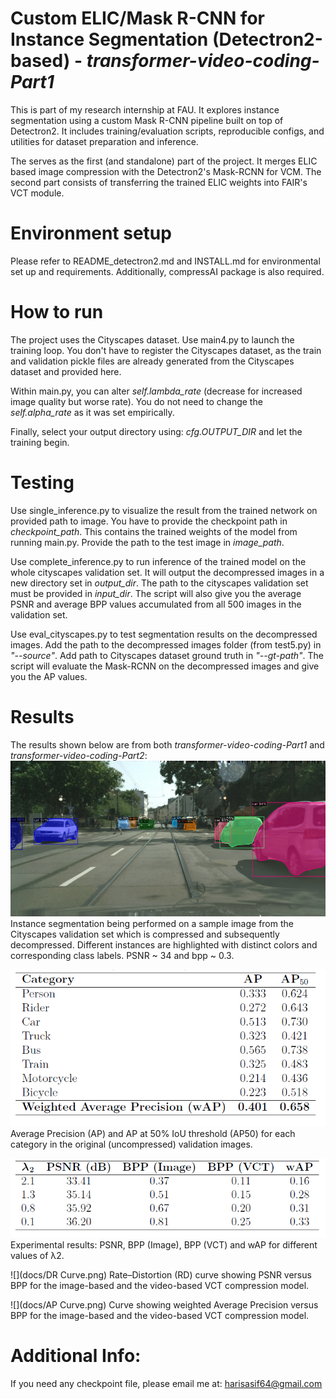 # Custom ELIC/Mask R-CNN for Instance Segmentation (Detectron2-based) - _transformer-video-coding-Part1_

This is part of my research internship at FAU. It explores instance segmentation using a custom Mask R-CNN pipeline built on top of Detectron2. It includes training/evaluation scripts, reproducible configs, and utilities for dataset preparation and inference.

The serves as the first (and standalone) part of the project. It merges ELIC based image compression with the Detectron2's Mask-RCNN for VCM. The second part consists of transferring the trained ELIC weights into FAIR's VCT module.

# Environment setup

Please refer to README_detectron2.md and INSTALL.md for environmental set up and requirements. Additionally,
compressAI package is also required.

# How to run

The project uses the Cityscapes dataset. Use main4.py to launch the training loop. You don't have to register the Cityscapes dataset, as the train and validation pickle files are already generated from the Cityscapes dataset and provided here.

Within main.py, you can alter _self.lambda_rate_ (decrease for increased image quality but worse rate). You do not need to change the _self.alpha_rate_ as it was set empirically.

Finally, select your output directory using: _cfg.OUTPUT_DIR_ and let the training begin.

# Testing

Use single_inference.py to visualize the result from the trained network on provided path to image. You have to provide the checkpoint path in _checkpoint_path_. This contains the trained weights of the model from running main.py. Provide the path to the test image in _image_path_.

Use complete_inference.py to run inference of the trained model on the whole cityscapes validation set. It will output the decompressed images in a new directory set in _output_dir_. The path to the cityscapes validation set must be provided in _input_dir_. The script will also give you the average PSNR and average BPP values accumulated from all 500 images in the validation set.

Use eval_cityscapes.py to test segmentation results on the decompressed images. Add the path to the decompressed images folder (from test5.py) in _"--source"_. Add path to Cityscapes dataset ground truth in _"--gt-path"_. The script will evaluate the Mask-RCNN on the decompressed images and give you the AP values.

# Results
The results shown below are from both _transformer-video-coding-Part1_ and _transformer-video-coding-Part2_:
![](docs/decompressed.png)
Instance segmentation being performed on a sample image
from the Cityscapes validation set which is compressed and subsequently
decompressed. Different instances are highlighted
with distinct colors and corresponding class labels. PSNR ~ 34 and bpp ~ 0.3.

![](docs/AP_uncompressed.png)
Average Precision (AP) and AP at 50% IoU threshold (AP50) for each category
in the original (uncompressed) validation images.

![](docs/AP_decompressed.png)
Experimental results: PSNR, BPP (Image), BPP (VCT) and wAP for different
values of λ2.

![](docs/DR Curve.png)
Rate–Distortion (RD) curve showing PSNR versus BPP for the image-based and the video-based VCT compression model.

![](docs/AP Curve.png)
Curve showing weighted Average Precision versus BPP for the image-based and the video-based VCT compression model.

# Additional Info:
If you need any checkpoint file, please email me at: harisasif64@gmail.com